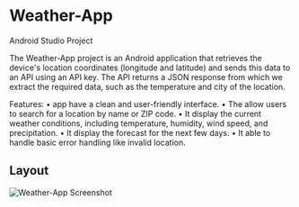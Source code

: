 # Weather-App
Android Studio Project

The Weather-App project is an Android application that retrieves the device's location coordinates (longitude and latitude) and sends this data to an API using an API key. The API returns a JSON response from which we extract the required data, such as the temperature and city of the location.

Features:
• app have a clean and user-friendly interface.
• The allow users to search for a location by name or ZIP code.
• It display the current weather conditions, including temperature, humidity, wind speed, and precipitation.
• It display the forecast for the next few days. 
• It able to handle basic error handling like invalid location.

## Layout

![Weather-App Screenshot](https://user-images.githubusercontent.com/93143666/189376444-9ae93757-7618-410c-a17e-e6dc8ef9c256.png)


